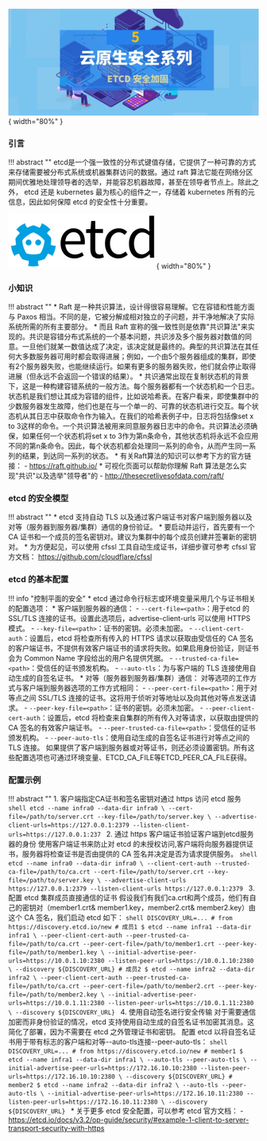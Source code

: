 ![配图](../../img/related/cloudnativesec-series5-pic2.jpeg){ width="80%" }
### 引言

!!! abstract ""
    etcd是一个强一致性的分布式键值存储，它提供了一种可靠的方式来存储需要被分布式系统或机器集群访问的数据。通过 raft 算法它能在网络分区期间优雅地处理领导者的选举，并能容忍机器故障，甚至在领导者节点上。除此之外， etcd 还是 kubernetes 最为核心的组件之一，存储着 kubernetes 所有的元信息，因此如何保障 etcd 的安全性十分重要。

![配图](../../img/related/cloudnativesec-series5-pic1.png){ width="80%" }

### 小知识
!!! abstract ""
    * Raft 是一种共识算法，设计得很容易理解。它在容错和性能方面与 Paxos 相当。不同的是，它被分解成相对独立的子问题，并干净地解决了实际系统所需的所有主要部分。
    * 而且 Raft 宣称的强一致性则是依靠"共识算法"来实现的。共识是容错分布式系统的一个基本问题，共识涉及多个服务器对数值的同意。一旦他们就某一数值达成了决定，该决定就是最终的。典型的共识算法在其任何大多数服务器可用时都会取得进展；例如，一个由5个服务器组成的集群，即使有2个服务器失败，也能继续运行。如果有更多的服务器失败，他们就会停止取得进展（但永远不会返回一个错误的结果）。
    * 共识通常出现在复制状态机的背景下，这是一种构建容错系统的一般方法。每个服务器都有一个状态机和一个日志。状态机是我们想让其成为容错的组件，比如说哈希表。在客户看来，即使集群中的少数服务器发生故障，他们也是在与一个单一的、可靠的状态机进行交互。每个状态机从其日志中获取命令作为输入。在我们的哈希表例子中，日志将包括像set x to 3这样的命令。一个共识算法被用来同意服务器日志中的命令。共识算法必须确保，如果任何一个状态机将set x to 3作为第n条命令，其他状态机将永远不会应用不同的第n条命令。因此，每个状态机都会处理同一系列的命令，从而产生同一系列的结果，到达同一系列的状态。
    * 有关Raft算法的知识可以参考下方的官方链接：
        - https://raft.github.io/
    * 可视化页面可以帮助你理解 Raft 算法是怎么实现"共识"以及选举"领导者"的
        - http://thesecretlivesofdata.com/raft/

### etcd 的安全模型

!!! abstract ""
    * etcd 支持自动 TLS 以及通过客户端证书对客户端到服务器以及对等（服务器到服务器/集群）通信的身份验证。
    * 要启动并运行，首先要有一个 CA 证书和一个成员的签名密钥对。建议为集群中的每个成员创建并签署新的密钥对。
    * 为方便起见，可以使用 cfssl 工具自动生成证书，详细步骤可参考 cfssl 官方文档： https://github.com/cloudflare/cfssl


### etcd 的基本配置
!!! info "控制平面的安全"
    * etcd 通过命令行标志或环境变量采用几个与证书相关的配置选项：
    * 客户端到服务器的通信：
        - `--cert-file=<path>`：用于etcd 的 SSL/TLS 连接的证书。设置此选项后，advertise-client-urls 可以使用 HTTPS 模式。
        - `--key-file=<path>`：证书的密钥。必须未加密。
        - `--client-cert-auth`：设置后，etcd 将检查所有传入的 HTTPS 请求以获取由受信任的 CA 签名的客户端证书，不提供有效客户端证书的请求将失败。如果启用身份验证，则证书会为 Common Name 字段给出的用户名提供凭据。
        - `--trusted-ca-file=<path>`：受信任的证书颁发机构。
        - `--auto-tls`：为与客户端的 TLS 连接使用自动生成的自签名证书。
    * 对等（服务器到服务器/集群）通信：
        对等选项的工作方式与客户端到服务器选项的工作方式相同：
        - `--peer-cert-file=<path>`：用于对等点之间 SSL/TLS 连接的证书。这将用于侦听对等地址以及向其他对等点发送请求。
        - `--peer-key-file=<path>`：证书的密钥。必须未加密。
        - `--peer-client-cert-auth`：设置后，etcd 将检查来自集群的所有传入对等请求，以获取由提供的 CA 签名的有效客户端证书。
        - `--peer-trusted-ca-file=<path>`：受信任的证书颁发机构。
        - `--peer-auto-tls`：使用自动生成的自签名证书进行对等点之间的 TLS 连接。
    如果提供了客户端到服务器或对等证书，则还必须设置密钥。所有这些配置选项也可通过环境变量、ETCD_CA_FILE等ETCD_PEER_CA_FILE获得。

### 配置示例
!!! abstract ""
    1. 客户端指定CA证书和签名密钥对通过 https 访问 etcd 服务
    ```shell
    etcd --name infra0 --data-dir infra0 \
    --cert-file=/path/to/server.crt --key-file=/path/to/server.key \
    --advertise-client-urls=https://127.0.0.1:2379 --listen-client-urls=https://127.0.0.1:237
    ```
    2. 通过 https 客户端证书验证客户端到etcd服务器的身份
    使用客户端证书来防止对 etcd 的未授权访问,客户端将向服务器提供证书，服务器将检查证书是否由提供的 CA 签名并决定是否为请求提供服务。
    ```shell
    etcd --name infra0 --data-dir infra0 \
    --client-cert-auth --trusted-ca-file=/path/to/ca.crt --cert-file=/path/to/server.crt --key-file=/path/to/server.key \
    --advertise-client-urls https://127.0.0.1:2379 --listen-client-urls https://127.0.0.1:2379
    ```
    3. 配置 etcd 集群成员直接通信的证书
    假设我们有我们ca.crt和两个成员，他们有自己的密钥对（member1.crt& member1.key，member2.crt& member2.key）由这个 CA 签名，我们启动 etcd 如下：
    ```shell
    DISCOVERY_URL=... # from https://discovery.etcd.io/new
    # 成员1
    $ etcd --name infra1 --data-dir infra1 \
      --peer-client-cert-auth --peer-trusted-ca-file=/path/to/ca.crt --peer-cert-file=/path/to/member1.crt --peer-key-file=/path/to/member1.key \
      --initial-advertise-peer-urls=https://10.0.1.10:2380 --listen-peer-urls=https://10.0.1.10:2380 \
      --discovery ${DISCOVERY_URL}
    # 成员2
    $ etcd --name infra2 --data-dir infra2 \
      --peer-client-cert-auth --peer-trusted-ca-file=/path/to/ca.crt --peer-cert-file=/path/to/member2.crt --peer-key-file=/path/to/member2.key \
      --initial-advertise-peer-urls=https://10.0.1.11:2380 --listen-peer-urls=https://10.0.1.11:2380 \
      --discovery ${DISCOVERY_URL}
    ```
    4. 使用自动签名进行安全传输
    对于需要通信加密而非身份验证的情况，etcd 支持使用自动生成的自签名证书加密其消息。这简化了部署，因为不需要在 etcd 之外管理证书和密钥。
    配置 etcd 以将自签名证书用于带有标志的客户端和对等--auto-tls连接--peer-auto-tls：
    ```shell
    DISCOVERY_URL=... # from https://discovery.etcd.io/new
    # member1
    $ etcd --name infra1 --data-dir infra1 \
      --auto-tls --peer-auto-tls \
      --initial-advertise-peer-urls=https://172.16.10.10:2380 --listen-peer-urls=https://172.16.10.10:2380 \
      --discovery ${DISCOVERY_URL}
    # member2
    $ etcd --name infra2 --data-dir infra2 \
      --auto-tls --peer-auto-tls \
      --initial-advertise-peer-urls=https://172.16.10.11:2380 --listen-peer-urls=https://172.16.10.11:2380 \
      --discovery ${DISCOVERY_URL}
    ```
    * 关于更多 etcd 安全配置，可以参考 etcd 官方文档：
        - https://etcd.io/docs/v3.2/op-guide/security/#example-1-client-to-server-transport-security-with-https